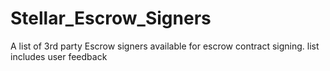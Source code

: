 # Stellar_Escrow_Signers
A list of 3rd party Escrow signers available for escrow contract signing.  list includes user feedback
